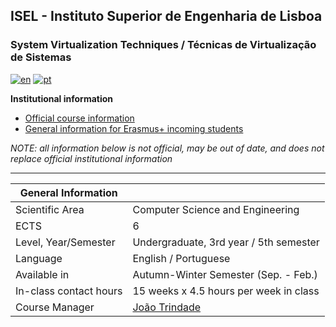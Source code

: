 ## ISEL - Instituto Superior de Engenharia de Lisboa
### System Virtualization Techniques / Técnicas de Virtualização de Sistemas
[![en](https://img.shields.io/badge/lang-en-red.svg)](https://github.com/isel-leic-tvs/info/blob/main/README.md)
[![pt](https://img.shields.io/badge/lang-pt-green.svg)](https://github.com/isel-leic-tvs/info/blob/main/README.pt.md)

**Institutional information**
* [Official course information](https://www.isel.pt/en/leic/systems-virtualization-techniques)
* [General information for Erasmus+ incoming students](https://www.isel.pt/en/ensino/programas-de-mobilidade/erasmus-alunos-incoming/informacoes-gerais)

*NOTE: all information below is not official, may be out of date, and does not replace official institutional information*

---

| General Information    |                                        |
|------------------------|----------------------------------------|
| Scientific Area        | Computer Science and Engineering       |
| ECTS                   | 6                                      |
| Level, Year/Semester   | Undergraduate, 3rd year / 5th semester |
| Language               | English / Portuguese                   |
| Available in           | Autumn-Winter Semester (Sep. - Feb.)   |
| In-class contact hours | 15 weeks x 4.5 hours per week in class |
| Course Manager         | [João Trindade](joao.trindade@isel.pt) |
